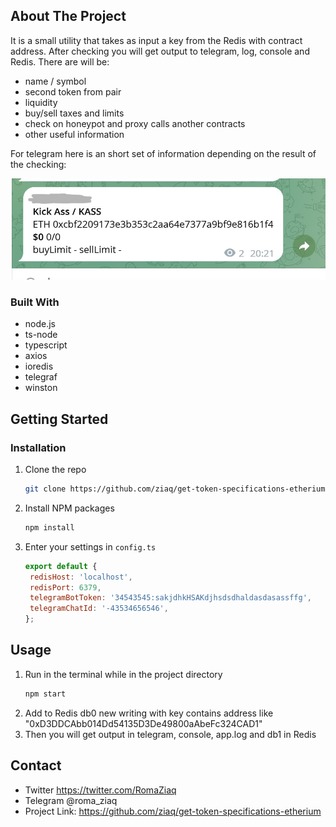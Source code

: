 <!-- ABOUT THE PROJECT -->
## About The Project

It is a small utility that takes as input a key from the Redis with contract address.
After checking you will get output to telegram, log, console and Redis. There are will be:
- name / symbol
- second token from pair
- liquidity
- buy/sell taxes and limits
- check on honeypot and proxy calls another contracts
- other useful information

For telegram here is an short set of information depending on the result of the checking:

![Screenshot](./images/screenshot.jpg)

### Built With

- node.js
- ts-node
- typescript
- axios
- ioredis
- telegraf
- winston

<!-- GETTING STARTED -->
## Getting Started

### Installation

1. Clone the repo
   ```sh
   git clone https://github.com/ziaq/get-token-specifications-etherium.git
   ```
3. Install NPM packages
   ```sh
   npm install
   ```
4. Enter your settings in `config.ts`
   ```js
   export default {
    redisHost: 'localhost',
    redisPort: 6379,
    telegramBotToken: '34543545:sakjdhkHSAKdjhsdsdhaldasdasassffg',
    telegramChatId: '-43534656546',
   };
   ```

<!-- USAGE EXAMPLES -->
## Usage

1. Run in the terminal while in the project directory 
   ```sh
   npm start
   ```
2. Add to Redis db0 new writing with key contains address like "0xD3DDCAbb014Dd54135D3De49800aAbeFc324CAD1"
3. Then you will get output in telegram, console, app.log and db1 in Redis

## Contact

- Twitter https://twitter.com/RomaZiaq
- Telegram @roma_ziaq
- Project Link: https://github.com/ziaq/get-token-specifications-etherium